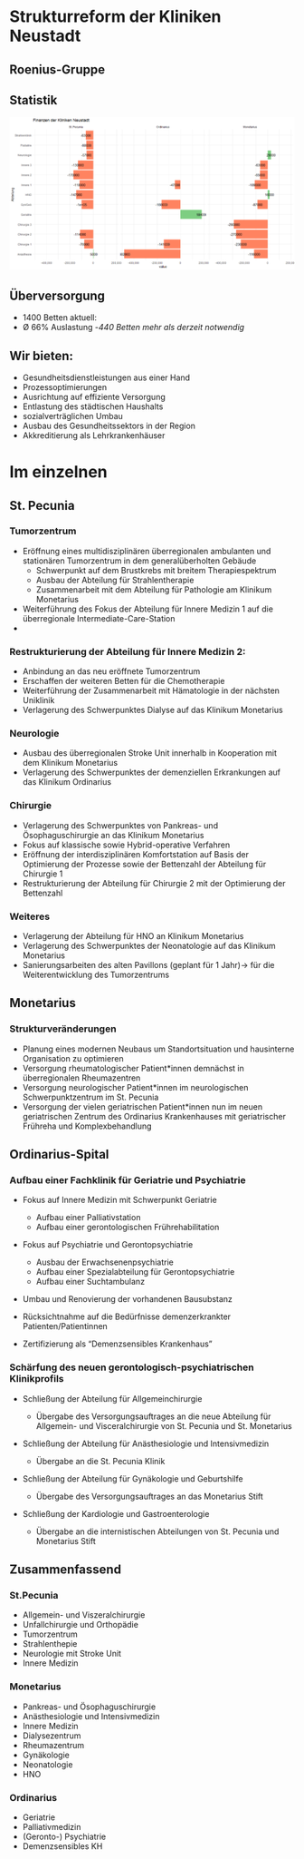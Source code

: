 # Strukturreform der Kliniken Neustadt
## Roenius-Gruppe

## Statistik
![Finanzen der Kliniken](Finanzen.png)
## Überversorgung


- 1400 Betten aktuell:
- Ø 66% Auslastung
-_440 Betten mehr als derzeit notwendig_


## Wir bieten:
- Gesundheitsdienstleistungen aus einer Hand
- Prozessoptimierungen
- Ausrichtung auf effiziente Versorgung
- Entlastung des städtischen Haushalts
- sozialverträglichen Umbau
- Ausbau des Gesundheitssektors in der Region
- Akkreditierung als Lehrkrankenhäuser

# Im einzelnen

## St. Pecunia

### Tumorzentrum
- Eröffnung eines multidisziplinären überregionalen ambulanten und stationären Tumorzentrum in dem generalüberholten Gebäude 
  - Schwerpunkt auf dem Brustkrebs mit breitem Therapiespektrum
  - Ausbau der Abteilung für Strahlentherapie
  - Zusammenarbeit mit dem Abteilung für Pathologie am Klinikum Monetarius
- Weiterführung des Fokus der Abteilung für Innere Medizin 1 auf die überregionale Intermediate-Care-Station
- 
### Restrukturierung der Abteilung für Innere Medizin 2:
- Anbindung an das neu eröffnete Tumorzentrum
- Erschaffen der weiteren Betten für die Chemotherapie
- Weiterführung der Zusammenarbeit mit Hämatologie in der nächsten Uniklinik
- Verlagerung des Schwerpunktes Dialyse auf das Klinikum Monetarius

### Neurologie

- Ausbau des überregionalen Stroke Unit innerhalb in Kooperation mit dem Klinikum Monetarius
- Verlagerung des Schwerpunktes der demenziellen Erkrankungen auf das Klinikum Ordinarius

### Chirurgie

- Verlagerung des Schwerpunktes von Pankreas- und Ösophaguschirurgie an das Klinikum Monetarius 
- Fokus auf klassische sowie Hybrid-operative Verfahren
- Eröffnung der interdisziplinären Komfortstation auf Basis der Optimierung der Prozesse sowie der Bettenzahl der Abteilung für Chirurgie 1
- Restrukturierung der Abteilung für Chirurgie 2 mit der Optimierung der Bettenzahl

### Weiteres
- Verlagerung der Abteilung für HNO an Klinikum Monetarius
- Verlagerung des Schwerpunktes der Neonatologie auf das Klinikum Monetarius 
- Sanierungsarbeiten des alten Pavillons (geplant für 1 Jahr)-> für die Weiterentwicklung des Tumorzentrums

## Monetarius

### Strukturveränderungen

- Planung eines modernen Neubaus um Standortsituation und hausinterne Organisation zu optimieren
- Versorgung rheumatologischer Patient*innen demnächst in überregionalen Rheumazentren 
- Versorgung neurologischer Patient*innen im neurologischen Schwerpunktzentrum im St. Pecunia
- Versorgung der vielen geriatrischen Patient*innen nun im neuen geriatrischen Zentrum des Ordinarius Krankenhauses mit geriatrischer Frühreha und Komplexbehandlung

## Ordinarius-Spital

### Aufbau einer Fachklinik für Geriatrie und Psychiatrie

- Fokus auf Innere Medizin mit Schwerpunkt Geriatrie
  - Aufbau einer Palliativstation
  - Aufbau einer gerontologischen Frührehabilitation

- Fokus auf Psychiatrie und Gerontopsychiatrie
  - Ausbau der Erwachsenenpsychiatrie
  - Aufbau einer Spezialabteilung für Gerontopsychiatrie
  - Aufbau einer Suchtambulanz

- Umbau und Renovierung der vorhandenen Bausubstanz
- Rücksichtnahme auf die Bedürfnisse demenzerkrankter Patienten/Patientinnen
- Zertifizierung als “Demenzsensibles Krankenhaus”


### Schärfung des neuen gerontologisch-psychiatrischen Klinikprofils

- Schließung der Abteilung für Allgemeinchirurgie
  - Übergabe des Versorgungsauftrages an die neue Abteilung für Allgemein- und Visceralchirurgie von St. Pecunia und St. Monetarius

- Schließung der Abteilung für Anästhesiologie und Intensivmedizin
  - Übergabe an die St. Pecunia Klinik

- Schließung der Abteilung für Gynäkologie und Geburtshilfe
  - Übergabe des Versorgungsauftrages an das Monetarius Stift 

- Schließung der Kardiologie und Gastroenterologie
  - Übergabe an die internistischen Abteilungen von St. Pecunia und Monetarius Stift 


## Zusammenfassend

### St.Pecunia

- Allgemein- und Viszeralchirurgie
- Unfallchirurgie und Orthopädie
- Tumorzentrum
- Strahlenthepie
- Neurologie mit Stroke Unit
- Innere Medizin

### Monetarius
- Pankreas- und Ösophaguschirurgie
- Anästhesiologie und Intensivmedizin
- Innere Medizin
- Dialysezentrum
- Rheumazentrum
- Gynäkologie
- Neonatologie
- HNO

### Ordinarius

- Geriatrie
- Palliativmedizin
- (Geronto-) Psychiatrie
- Demenzsensibles KH


